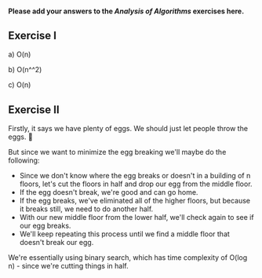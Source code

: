 #### Please add your answers to the ***Analysis of  Algorithms*** exercises here.


## Exercise I

a)
O(n)

b)
O(n^^2)

c)
O(n)

## Exercise II

Firstly, it says we have plenty of eggs.  We should just let people throw the eggs. 🥚

But since we want to minimize the egg breaking we'll maybe do the following:

- Since we don't know where the egg breaks or doesn't in a building of n floors, let's cut the floors in half and drop our egg from the middle floor.
- If the egg doesn't break, we're good and can go home.
- If the egg breaks, we've eliminated all of the higher floors, but because it breaks still, we need to do another half.
- With our new middle floor from the lower half, we'll check again to see if our egg breaks.
- We'll keep repeating this process until we find a middle floor that doesn't break our egg.

We're essentially using binary search, which has time complexity of O(log n) - since we're cutting things in half.
